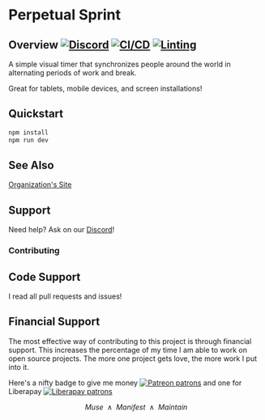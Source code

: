 # Perpetual Sprint

## Overview [![Discord](https://img.shields.io/discord/1338638342493048844?label=Discord&logo=discord)](https://discord.gg/ewM37225Xx) [![CI/CD](https://github.com/axolotl-logic/work-buddies/actions/workflows/tests.yml/badge.svg)](https://github.com/axolotl-logic/work-buddies/actions/workflows/tests.yml) [![Linting](https://github.com/axolotl-logic/work-buddies/actions/workflows/lint.yml/badge.svg)](https://github.com/axolotl-logic/work-buddies/actions/workflows/linting.yml)

A simple visual timer that synchronizes people around the world in
alternating periods of work and break.

Great for tablets, mobile devices, and screen installations!

## Quickstart

```bash
npm install
npm run dev
```

## See Also

[Organization's Site](https://axolotl-logic.io/)

## Support

Need help? Ask on our [Discord](https://discord.gg/ewM37225Xx)!

### Contributing

## Code Support

I read all pull requests and issues!

## Financial Support

The most effective way of contributing to this project is through financial support.
This increases the percentage of my time I am able to work on open source projects.
The more one project gets love, the more work I put into it.

Here's a nifty badge to give me money [![Patreon patrons](https://img.shields.io/endpoint.svg?url=https%3A%2F%2Fshieldsio-patreon.vercel.app%2Fapi%3Fusername%3Daxolotl-logic%26type%3Dpatrons)](https://www.patreon.com/axolotl-logic) and one for Liberapay [![Liberapay patrons](https://img.shields.io/liberapay/patrons/axolotl-logic)](https://en.liberapay.com/Axolotl-Logic)

$$
\text{$Muse$ $\wedge$ $Manifest$ $\wedge$ $Maintain$}
$$
